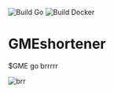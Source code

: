 ![Build Go](https://github.com/full-stack-gods/GMEshortener/workflows/Build%20Go/badge.svg)
![Build Docker](https://github.com/full-stack-gods/GMEshortener/workflows/Build%20Docker/badge.svg)

# GMEshortener
$GME go brrrrr

![brr](https://external-content.duckduckgo.com/iu/?u=https%3A%2F%2Fcdn.shopify.com%2Fs%2Ffiles%2F1%2F2118%2F1625%2Fproducts%2F000786a-6_1000x1000.png%3Fv%3D1586266264&f=1&nofb=1)
